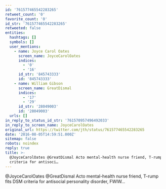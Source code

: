 ```yaml
---
id: '761577465542283265'
retweet_count: '0'
favorite_count: '0'
id_str: '761577465542283265'
retweeted: false
entities:
  hashtags: []
  symbols: []
  user_mentions:
    - name: Joyce Carol Oates
      screen_name: JoyceCarolOates
      indices:
        - '0'
        - '16'
      id_str: '845743333'
      id: '845743333'
    - name: William Gibson
      screen_name: GreatDismal
      indices:
        - '17'
        - '29'
      id_str: '28049003'
      id: '28049003'
  urls: []
in_reply_to_status_id_str: '761570957496492033'
in_reply_to_screen_name: JoyceCarolOates
original_url: https://twitter.com/jth/status/761577465542283265
date: '2016-08-05T14:59:51.000Z'
sitemap: false
robots: noindex
reply: true
title: >-
  @JoyceCarolOates @GreatDismal Acto mental-health nurse friend, T-rump fits DSM
  criteria for antisoci…
---
```


@JoyceCarolOates @GreatDismal Acto mental-health nurse friend, T-rump fits DSM criteria for antisocial personality disorder, FWIW…
